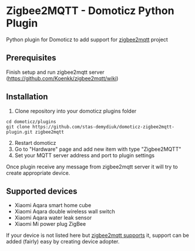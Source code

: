 # Zigbee2MQTT - Domoticz Python Plugin
Python plugin for Domoticz to add support for [zigbee2mqtt](https://github.com/Koenkk/zigbee2mqtt) project

## Prerequisites

Finish setup and run zigbee2mqtt server (https://github.com/Koenkk/zigbee2mqtt/wiki)

## Installation

1. Clone repository into your domoticz plugins folder
```
cd domoticz/plugins
git clone https://github.com/stas-demydiuk/domoticz-zigbee2mqtt-plugin.git zigbee2mqtt
```
2. Restart domoticz
3. Go to "Hardware" page and add new item with type "Zigbee2MQTT"
4. Set your MQTT server address and port to plugin settings

Once plugin receive any message from zigbee2mqtt server it will try to create appropriate device.

## Supported devices

- Xiaomi Aqara smart home cube
- Xiaomi Aqara double wireless wall switch
- Xiaomi Aqara water leak sensor
- Xiaomi Mi power plug ZigBee

If your device is not listed here but [zigbee2mqtt supports](https://github.com/Koenkk/zigbee2mqtt/wiki/Supported-devices) it, support can be added (fairly) easy by creating device adopter.
